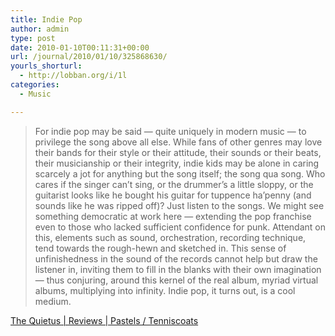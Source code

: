 ```yaml
---
title: Indie Pop
author: admin
type: post
date: 2010-01-10T00:11:31+00:00
url: /journal/2010/01/10/325868630/
yourls_shorturl:
  - http://lobban.org/i/1l
categories:
  - Music

---
```

> For indie pop may be said — quite uniquely in modern music — to privilege the song above all else. While fans of other genres may love their bands for their style or their attitude, their sounds or their beats, their musicianship or their integrity, indie kids may be alone in caring scarcely a jot for anything but the song itself; the song qua song. Who cares if the singer can&#8217;t sing, or the drummer&#8217;s a little sloppy, or the guitarist looks like he bought his guitar for tuppence ha&#8217;penny (and sounds like he was ripped off)? Just listen to the songs. We might see something democratic at work here — extending the pop franchise even to those who lacked sufficient confidence for punk. Attendant on this, elements such as sound, orchestration, recording technique, tend towards the rough-hewn and sketched in. This sense of unfinishedness in the sound of the records cannot help but draw the listener in, inviting them to fill in the blanks with their own imagination — thus conjuring, around this kernel of the real album, myriad virtual albums, multiplying into infinity. Indie pop, it turns out, is a cool medium.

[The Quietus | Reviews | Pastels / Tenniscoats][1]

 [1]: http://thequietus.com/articles/02736-pastels-tenniscoats-two-sunsets-album-review